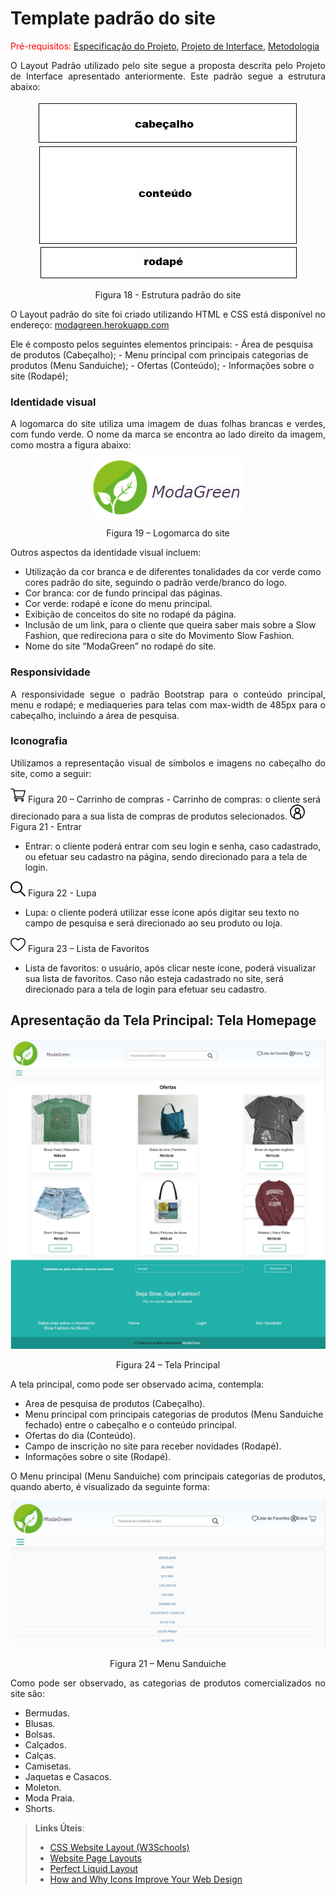# Template padrão do site

<span style="color:red">Pré-requisitos: <a href="2-Especificação do Projeto.md"> Especificação do Projeto</a></span>, <a href="3-Projeto de Interface.md"> Projeto de Interface</a>, <a href="4-Metodologia.md"> Metodologia</a>


<p align="justify"> O Layout Padrão utilizado pelo site segue a proposta descrita pelo Projeto de Interface apresentado anteriormente.
Este padrão segue a estrutura abaixo:</p>

<p align="center">
  <img src="https://github.com/ICEI-PUC-Minas-PMV-ADS/pmv-ads-2021-2-e1-proj-web-t5-g1-comercio-eletronico/blob/main/docs/img/template.jpg?raw=true" alt="Figura 18 -Estrutura padrão do site">
</p>
<p align="center">Figura 18 - Estrutura padrão do site</p>


<p align="justify"> O Layout padrão do site foi criado utilizando HTML e CSS está disponível no endereço: <a href="https://marialuizalacerda.github.io/modagreen/" target="_blank">modagreen.herokuapp.com</a></p>
Ele é composto pelos seguintes elementos principais:                                                                                                 
-	Área de pesquisa de produtos (Cabeçalho);
-	Menu principal com principais categorias de produtos (Menu Sanduiche);
-	Ofertas (Conteúdo);
-	Informações sobre o site (Rodapé);

### Identidade visual

<p align="justify"> A logomarca do site utiliza uma imagem de duas folhas brancas e verdes, com fundo verde.
O nome da marca se encontra ao lado direito da imagem, como mostra a figura abaixo: </p>

<p align="center">
  <img src="https://github.com/ICEI-PUC-Minas-PMV-ADS/pmv-ads-2021-2-e1-proj-web-t5-g1-comercio-eletronico/blob/main/docs/img/logomarca.png?raw=true" alt="Figura 19 – Logomarca do site">
</p>
<p align="center">Figura 19 – Logomarca do site</p>


Outros aspectos da identidade visual incluem:

-	Utilização da cor branca e de diferentes tonalidades da cor verde como cores padrão do site, seguindo o padrão verde/branco do logo.
-	Cor branca: cor de fundo principal das páginas.
-	Cor verde:  rodapé e ícone do menu principal.
-	Exibição de conceitos do site no rodapé da página.
-	Inclusão de um link, para o cliente que queira saber mais sobre a Slow Fashion, que redireciona para o site do Movimento Slow Fashion.
-	Nome do site “ModaGreen” no rodapé do site.


### Responsividade
<p align="justify"> A responsividade segue o padrão Bootstrap para o conteúdo principal, menu e rodapé; e mediaqueries para telas com max-width de 485px para o cabeçalho, incluindo a área de pesquisa. </p>

### Iconografia

<p align="justify"> Utilizamos a representação visual de símbolos e imagens no cabeçalho do site, como a seguir:</p>

<img src="https://github.com/ICEI-PUC-Minas-PMV-ADS/pmv-ads-2021-2-e1-proj-web-t5-g1-comercio-eletronico/blob/main/docs/img/cart.png?raw=true" alt="Figura 20 – Carrinho de compras">
Figura 20 – Carrinho de compras
- Carrinho de compras: o cliente será direcionado para a sua lista de compras de produtos selecionados.


<img src="https://github.com/ICEI-PUC-Minas-PMV-ADS/pmv-ads-2021-2-e1-proj-web-t5-g1-comercio-eletronico/blob/main/docs/img/login.png?raw=true" alt="Figura 21 - Entrar">
Figura 21 - Entrar

- Entrar: o cliente poderá entrar com seu login e senha, caso cadastrado, ou efetuar seu cadastro na página, sendo direcionado para a tela de login.


<img src="https://github.com/ICEI-PUC-Minas-PMV-ADS/pmv-ads-2021-2-e1-proj-web-t5-g1-comercio-eletronico/blob/main/docs/img/loupe.png?raw=true" alt="Figura 22 - Lupa">
Figura 22 - Lupa

- Lupa: o cliente poderá utilizar esse ícone após digitar seu texto no campo de pesquisa e será direcionado ao seu produto ou loja.


<img src="https://github.com/ICEI-PUC-Minas-PMV-ADS/pmv-ads-2021-2-e1-proj-web-t5-g1-comercio-eletronico/blob/main/docs/img/love.png?raw=true" alt="Figura 23 – Lista de Favoritos">
Figura 23 – Lista de Favoritos

- Lista de favoritos: o usuário, após clicar neste ícone, poderá visualizar sua lista de favoritos. Caso não esteja cadastrado no site, será direcionado para a tela de login para efetuar seu cadastro.



## Apresentação da Tela Principal: Tela Homepage

<p align="center">
  <img src="https://github.com/ICEI-PUC-Minas-PMV-ADS/pmv-ads-2021-2-e1-proj-web-t5-g1-comercio-eletronico/blob/main/docs/img/tela-home.jpg?raw=true" alt="Figura 24 – Tela Principal">
</p>
<p align="center">Figura 24 – Tela Principal</p>

A tela principal, como pode ser observado acima, contempla:

-	Area de pesquisa de produtos (Cabeçalho).
-	Menu principal com principais categorias de produtos (Menu Sanduiche fechado) entre o cabeçalho e o conteúdo principal.
-	Ofertas do dia (Conteúdo).
-	Campo de inscrição no site para receber novidades (Rodapé).
-	Informações sobre o site (Rodapé).



<p align="justify"> O Menu principal (Menu Sanduiche) com principais categorias de produtos, quando aberto, é visualizado da seguinte forma: </p>

<p align="center">
  <img src="https://github.com/ICEI-PUC-Minas-PMV-ADS/pmv-ads-2021-2-e1-proj-web-t5-g1-comercio-eletronico/blob/main/docs/img/tela-home-menu.jpg?raw=true" alt="Figura 21 – Menu Sanduiche ">
</p>
<p align="center">Figura 21 – Menu Sanduiche</p>


<p align="justify"> Como pode ser observado, as categorias de produtos comercializados no site são: </p>

- Bermudas.
- Blusas.
- Bolsas.
- Calçados.
- Calças.
- Camisetas.
- Jaquetas e Casacos.
- Moleton.
- Moda Praia.
- Shorts.








> **Links Úteis**:
>
> - [CSS Website Layout (W3Schools)](https://www.w3schools.com/css/css_website_layout.asp)
> - [Website Page Layouts](http://www.cellbiol.com/bioinformatics_web_development/chapter-3-your-first-web-page-learning-html-and-css/website-page-layouts/)
> - [Perfect Liquid Layout](https://matthewjamestaylor.com/perfect-liquid-layouts)
> - [How and Why Icons Improve Your Web Design](https://usabilla.com/blog/how-and-why-icons-improve-you-web-design/)
